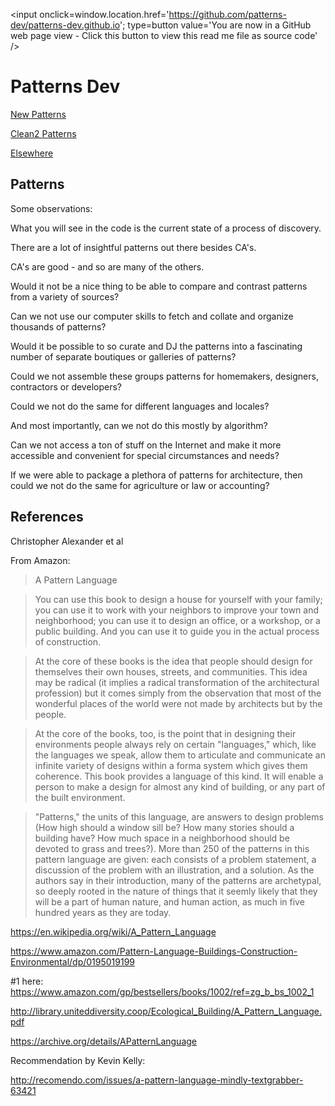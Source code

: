 <span style=display:none; >[You are now in a GitHub source code view - click this link to view this read me file as a web page]( https://patterns-dev.github.io/ "View file as a web page." ) </span>
<input onclick=window.location.href='https://github.com/patterns-dev/patterns-dev.github.io'; type=button  value='You are now in a GitHub web page view - Click this button to view this read me file as source code' />


Patterns Dev
===

[New Patterns]( https://patterns-dev.github.io/patterns/newpat/newpat0/new-patterns-introduction.htm )

[Clean2 Patterns]( https://patterns-dev.github.io/patterns/clean2/patterns.htm )

[Elsewhere]( http://caper.ws/patterns/ )

## Patterns

Some observations:

What you will see in the code is the current state of a process of discovery.

There are a lot of insightful patterns out there besides CA's. 

CA's are good -  and so are many of the others.

Would it not be a nice thing to be able to compare and contrast patterns from a variety of sources?

Can we not use our computer skills to fetch and collate and organize thousands of patterns?

Would it be possible to so curate and DJ the patterns into a fascinating number of separate boutiques or galleries of patterns?

Could we not assemble these groups patterns for homemakers, designers, contractors or developers?

Could we not do the same for different languages and locales?

And most importantly, can we not do this mostly by algorithm?

Can we not access a ton of stuff on the Internet and make it more accessible and convenient for special circumstances and needs?

If we were able to package a plethora of patterns for architecture, then could we not do the same for agriculture or law or accounting?

## References

Christopher Alexander et al

From Amazon: 

> A Pattern Language

> You can use this book to design a house for yourself with your family; you can use it to work with your neighbors to improve your town and neighborhood; you can use it to design an office, or a workshop, or a public building. And you can use it to guide you in the actual process of construction. 
 
> At the core of these books is the idea that people should design for themselves their own houses, streets, and communities. This idea may be radical (it implies a radical transformation of the architectural profession) but it comes simply from the observation that most of the wonderful places of the world were not made by architects but by the people. 
 
> At the core of the books, too, is the point that in designing their environments people always rely on certain "languages," which, like the languages we speak, allow them to articulate and communicate an infinite variety of designs within a forma system which gives them coherence. This book provides a language of this kind. It will enable a person to make a design for almost any kind of building, or any part of the built environment. 
 
> "Patterns," the units of this language, are answers to design problems (How high should a window sill be? How many stories should a building have? How much space in a neighborhood should be devoted to grass and trees?). More than 250 of the patterns in this pattern language are given: each consists of a problem statement, a discussion of the problem with an illustration, and a solution. As the authors say in their introduction, many of the patterns are archetypal, so deeply rooted in the nature of things that it seemly likely that they will be a part of human nature, and human action, as much in five hundred years as they are today.



https://en.wikipedia.org/wiki/A_Pattern_Language

https://www.amazon.com/Pattern-Language-Buildings-Construction-Environmental/dp/0195019199

#1 here: https://www.amazon.com/gp/bestsellers/books/1002/ref=zg_b_bs_1002_1

http://library.uniteddiversity.coop/Ecological_Building/A_Pattern_Language.pdf

https://archive.org/details/APatternLanguage

Recommendation by Kevin Kelly:

http://recomendo.com/issues/a-pattern-language-mindly-textgrabber-63421


